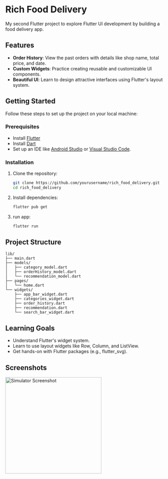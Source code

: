 # Rich Food Delivery

My second Flutter project to explore Flutter UI development by building a food delivery app.

## Features

- **Order History**: View the past orders with details like shop name, total price, and date.
- **Custom Widgets**: Practice creating reusable and customizable UI components.
- **Beautiful UI**: Learn to design attractive interfaces using Flutter's layout system.

## Getting Started

Follow these steps to set up the project on your local machine:

### Prerequisites

- Install [Flutter](https://flutter.dev/docs/get-started/install)
- Install [Dart](https://dart.dev/get-dart)
- Set up an IDE like [Android Studio](https://developer.android.com/studio) or [Visual Studio Code](https://code.visualstudio.com/).

### Installation

1. Clone the repository:
	```bash
   git clone https://github.com/yourusername/rich_food_delivery.git
   cd rich_food_delivery
	```
2. Install dependencies:

	```bash
	flutter pub get
	```
3. run app:
	```bash
	flutter run
	```

## Project Structure
```
lib/
├── main.dart
├── models/
│   ├── category_model.dart
│   ├── orderHistory_model.dart
│   └── recommendation_model.dart
├── pages/
│   └── home.dart
└── widgets/
    ├── app_bar_widget.dart
    ├── categories_widget.dart
    ├── order_history.dart
    ├── recommendation.dart
    └── search_bar_widget.dart
```

## Learning Goals
- Understand Flutter's widget system.
- Learn to use layout widgets like Row, Column, and ListView.
- Get hands-on with Flutter packages (e.g., flutter_svg).

## Screenshots
<img src="https://github.com/user-attachments/assets/247408ae-be2e-47f8-af1b-2f1a203b52b1" alt="Simulator Screenshot" width="300" />
